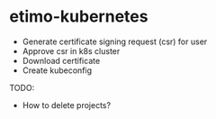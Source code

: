 # etimo-kubernetes

- Generate certificate signing request (csr) for user
- Approve csr in k8s cluster
- Download certificate
- Create kubeconfig

TODO:

- How to delete projects?
